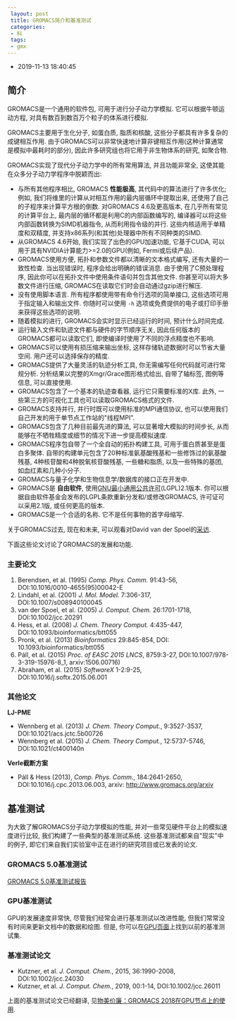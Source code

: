 ```yaml
---
 layout: post
 title: GROMACS简介和基准测试
 categories:
 - 科
 tags:
 - gmx
---
```


- 2019-11-13 18:40:45

## 简介

GROMACS是一个通用的软件包, 可用于进行分子动力学模拟. 它可以根据牛顿运动方程, 对具有数百到数百万个粒子的体系进行模拟.

GROMACS主要用于生化分子, 如蛋白质, 脂质和核酸, 这些分子都具有许多复杂的成键相互作用. 由于GROMACS可以非常快速地计算非键相互作用(这种计算通常是模拟中最耗时的部分), 因此许多研究组也将它用于非生物体系的研究, 如聚合物.

GROMACS实现了现代分子动力学中的所有常用算法, 并且功能非常全, 这使其能在众多分子动力学程序中脱颖而出:

- 与所有其他程序相比, GROMACS __性能极高__, 其代码中的算法进行了许多优化; 例如, 我们将维里的计算从对相互作用的最内层循环中提取出来, 还使用了自己的子程序来计算平方根的倒数. 对GROMACS 4.6及更高版本, 在几乎所有常见的计算平台上, 最内层的循环都是利用C的内部函数编写的, 编译器可以将这些内部函数转换为SIMD机器指令, 从而利用指令级的并行. 这些内核适用于单精度和双精度, 并支持x86系列(和其他)处理器中所有不同种类的SIMD.
- 从GROMACS 4.6开始, 我们实现了出色的GPU加速功能, 它基于CUDA, 可以用于具有NVIDIA计算能力>=2.0的GPU(例如, Fermi或后续产品).
- GROMACS使用方便, 拓扑和参数文件都以清晰的文本格式编写, 还有大量的一致性检查. 当出现错误时, 程序会给出明确的错误消息. 由于使用了C预处理程序, 因此你可以在拓扑文件中使用条件语句并包含其他文件. 你甚至可以将大多数文件进行压缩, GROMACS在读取它们时会自动通过gzip进行解压.
- 没有使用脚本语言. 所有程序都使用带有命令行选项的简单接口, 这些选项可用于指定输入和输出文件. 你随时可以使用 `-h` 选项或免费提供的电子或打印手册来获得这些选项的说明.
- 随着模拟的进行, GROMACS会实时显示已经运行的时间, 预计什么时间完成.
- 运行输入文件和轨迹文件都与硬件的字节顺序无关, 因此任何版本的GROMACS都可以读取它们, 即使编译时使用了不同的浮点精度也不影响.
- GROMACS可以使用有损压缩来输出坐标, 这样存储轨迹数据时可以节省大量空间. 用户还可以选择保存的精度.
- GROMACS提供了大量灵活的轨迹分析工具, 你无需编写任何代码就可进行常规分析. 分析结果以完整的Xmgr/Grace图形格式给出, 自带了轴标签, 图例等信息, 可以直接使用.
- GROMACS包含了一个基本的轨迹查看器, 运行它只需要标准的X库. 此外, 一些第三方的可视化工具也可以读取GROMACS格式的文件.
- GROMACS支持并行, 并行时既可以使用标准的MPI通信协议, 也可以使用我们自己开发的用于单节点工作站的"线程MPI".
- GROMACS包含了几种目前最先进的算法, 可以显著增大模拟的时间步长, 从而能够在不牺牲精度或细节的情况下进一步提高模拟速度.
- GROMACS程序包自带了一个全自动的拓扑构建工具, 可用于蛋白质甚至是蛋白多聚体. 自带的构建单元包含了20种标准氨基酸残基和一些修饰过的氨基酸残基, 4种核苷酸和4种脱氧核苷酸残基, 一些糖和脂质, 以及一些特殊的基团, 如血红素和几种小分子.
- GROMACS与量子化学和生物信息学/数据库的接口正在开发中.
- GROMACS是 __自由软件__, 使用[GNU](http://www.gnu.org/)[最小通用公共许可](http://www.gnu.org/licenses/lgpl-2.1.html)(LGPL)2.1版本. 你可以根据自由软件基金会发布的LGPL条款重新分发和/或修改GROMACS, 许可证可以采用2.1版, 或任何更高的版本.
- GROMACS是一个合适的名称. 它不是任何事物的首字母缩写.

关于GROMACS过去, 现在和未来, 可以观看对David van der Spoel的[采访](http://www.rce-cast.com/Podcast/rce-23-gromacs.html).

下面这些论文讨论了GROMACS的发展和功能.

### 主要论文

1. Berendsen, et al. (1995) _Comp. Phys. Comm._ 91:43-56, DOI:10.1016/0010-4655(95)00042-E
1. Lindahl, et al. (2001) _J. Mol. Model._ 7:306-317, DOI:10.1007/s008940100045
1. van der Spoel, et al. (2005) _J. Comput. Chem._ 26:1701-1718, DOI:10.1002/jcc.20291
1. Hess, et al. (2008) _J. Chem. Theory Comput._ 4:435-447, DOI:10.1093/bioinformatics/btt055
1. Pronk, et al. (2013) _Bioinformatics_ 29:845-854, DOI: 10.1093/bioinformatics/btt055
1. Páll, et al. (2015) _Proc. of EASC 2015 LNCS_, 8759:3-27, DOI:10.1007/978-3-319-15976-8_1, arxiv:1506.00716)
1. Abraham, et al. (2015) _SoftwareX_ 1-2:9-25, DOI:10.1016/j.softx.2015.06.001

### 其他论文

__LJ-PME__

- Wennberg et al. (2013) _J. Chem. Theory Comput._, 9:3527-3537, DOI:10.1021/acs.jctc.5b00726
- Wennberg et al. (2015) _J. Chem. Theory Comput._, 12:5737-5746, DOI:10.1021/ct400140n

__Verle截断方案__

- Páll & Hess (2013), _Comp. Phys. Comm._, 184:2641-2650, DOI:10.1016/j.cpc.2013.06.003, arxiv: http://www.gromacs.org/arxiv

## 基准测试

为大致了解GROMACS分子动力学模拟的性能, 并对一些常见硬件平台上的模拟速度进行比较, 我们构建了一些典型的基准测试系统. 这些基准测试都来自"现实"中的例子, 即它们来自我们实验室中正在进行的研究项目或已发表的论文.

### GROMACS 5.0基准测试

[GROMACS 5.0基准测试报告](http://www.gromacs.org/@api/deki/files/240/=gromacs-5.0-benchmarks.pdf)

### GPU基准测试

GPU的发展速度非常快, 尽管我们经常会进行基准测试以改进性能, 但我们常常没有时间来更新文档中的数据和绘图. 但是, 你可以在[GPU页面](http://www.gromacs.org/GPU_acceleration)上找到以前的基准测试集.

### 基准测试论文

- Kutzner, et al. _J. Comput. Chem._, 2015, 36:1990-2008, DOI:10.1002/jcc.24030
- Kutzner, et al. _J. Comput. Chem._, 2019, 00:1-14, DOI:10.1002/jcc.26011

上面的基准测试论文已经翻译, 见[物美价廉：GROMACS 2018在GPU节点上的使用](https://jerkwin.github.io/2019/08/28/%E7%89%A9%E7%BE%8E%E4%BB%B7%E5%BB%89-GROMACS_2018%E5%9C%A8GPU%E8%8A%82%E7%82%B9%E4%B8%8A%E7%9A%84%E4%BD%BF%E7%94%A8/).
